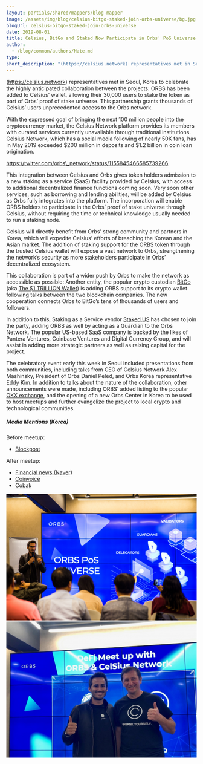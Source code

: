 ```yaml
---
layout: partials/shared/mappers/blog-mapper
image: /assets/img/blog/celsius-bitgo-staked-join-orbs-universe/bg.jpg
blogUrl: celsius-bitgo-staked-join-orbs-universe
date: 2019-08-01
title: Celsius, BitGo and Staked Now Participate in Orbs' PoS Universe
author:
  - /blog/common/authors/Nate.md
type:
short_description: "(https://celsius.network) representatives met in Seoul, Korea to celebrate the highly anticipated collaboration between the projects: ORBS has been added to Celsius’ wallet, allowing their 30,000 users to stake the token as part of Orbs’ proof of stake universe. This partnership grants thousands of Celsius’ users unprecedented access to the Orbs network."
---
```


(https://celsius.network) representatives met in Seoul, Korea to celebrate the highly anticipated collaboration between the projects: ORBS has been added to Celsius’ wallet, allowing their 30,000 users to stake the token as part of Orbs’ proof of stake universe. This partnership grants thousands of Celsius’ users unprecedented access to the Orbs network.

With the expressed goal of bringing the next 100 million people into the cryptocurrency market, the Celsius Network platform provides its members with curated services currently unavailable through traditional institutions. Celsius Network, which has a social media following of nearly 50K fans, has in May 2019 exceeded $200 million in deposits and $1.2 billion in coin loan origination.

https://twitter.com/orbs\_network/status/1155845466585739266

This integration between Celsius and Orbs gives token holders admission to a new staking as a service (SaaS) facility provided by Celsius, with access to additional decentralized finance functions coming soon. Very soon other services, such as borrowing and lending abilities, will be added by Celsius as Orbs fully integrates into the platform. The incorporation will enable ORBS holders to participate in the Orbs’ proof of stake universe through Celsius, without requiring the time or technical knowledge usually needed to run a staking node.

Celsius will directly benefit from Orbs’ strong community and partners in Korea, which will expedite Celsius’ efforts of breaching the Korean and the Asian market. The addition of staking support for the ORBS token through the trusted Celsius wallet will expose a vast network to Orbs, strengthening the network’s security as more stakeholders participate in Orbs’ decentralized ecosystem.

This collaboration is part of a wider push by Orbs to make the network as accessible as possible: Another entity, the popular crypto custodian [BitGo](https://www.bitgo.com/) (aka [The $1 TRILLION Wallet](https://www.coindesk.com/the-1-trillion-wallet-bitgos-bid-to-bring-bitcoin-to-wall-street-and-beyond)) is adding ORBS support to its crypto wallet following talks between the two blockchain companies. The new cooperation connects Orbs to BitGo’s tens of thousands of users and followers.

In addition to this, Staking as a Service vendor [Staked.US](https://staked.us/) has chosen to join the party, adding ORBS as well by acting as a Guardian to the Orbs Network. The popular US-based SaaS company is backed by the likes of Pantera Ventures, Coinbase Ventures and Digital Currency Group, and will assist in adding more strategic partners as well as raising capital for the project.

The celebratory event early this week in Seoul included presentations from both communities, including talks from CEO of Celsius Network Alex Mashinsky, President of Orbs Daniel Peled, and Orbs Korea representative Eddy Kim. In addition to talks about the nature of the collaboration, other announcements were made, including ORBS’ added listing to the popular [OKX exchange](https://www.okx.com/), and the opening of a new Orbs Center in Korea to be used to host meetups and further evangelize the project to local crypto and technological communities.

##### **Media Mentions (Korea)**

Before meetup:

- [Blockpost](http://www.fnnews.com/news/201907251436086069)

After meetup:

- [Financial news (Naver)](https://news.naver.com/main/read.nhn?mode=LSD&mid=sec&sid1=105&oid=014&aid=0004269984)
- [Coinvoice](https://www.coinvoice.kr/37676.html)
- [Cobak](https://cobak.co.kr/community/3/post/225476)

![](/assets/img/blog/celsius-bitgo-staked-join-orbs-universe/DEF밋업190729I-1277.jpg) ![](/assets/img/blog/celsius-bitgo-staked-join-orbs-universe/celsius-seoul-1030x736.jpg)
